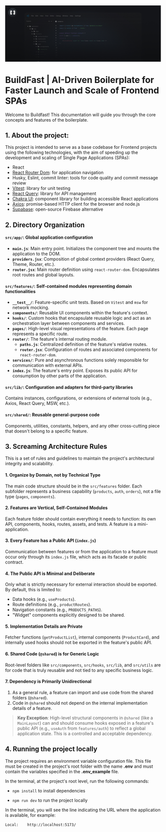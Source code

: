 ![banner](public/banner.jpg)

# BuildFast | AI-Driven Boilerplate for Faster Launch and Scale of Frontend SPAs

Welcome to Buildfast! This documentation will guide you through the core concepts and features of the boilerplate.

## 1. About the project:

This project is intended to serve as a base codebase for Frontend projects using the following technologies, with the aim of speeding up the development and scaling of Single Page Applications (SPAs):

- React
- [React Router Dom](https://reactrouter.com/en/main): for application navigation
- Husky, Eslint, commit linter: tools for code quality and commit message review
- [Vitest](https://vitest.dev/): library for unit testing
- [React Query](https://tanstack.com/query/latest): library for API management
- [Chakra UI](https://chakra-ui.com/): component library for building accessible React applications
- [Axios](https://axios-http.com/): promise-based HTTP client for the browser and node.js
- [Supabase](https://supabase.com/): open-source Firebase alternative

## 2. Directory Organization

#### `src/app/`: Global application configuration

- **`main.js`**: Main entry point. Initializes the component tree and mounts the application to the DOM.
- **`providers.jsx`**: Composition of global context providers (React Query, Theme, Router, etc.).
- **`router.jsx`**: Main router definition using `react-router-dom`. Encapsulates root routes and global layouts.

#### `src/features/`: Self-contained modules representing domain functionalities

- **`__test__/`**: Feature-specific unit tests. Based on `Vitest` and `msw` for network mocking.
- **`components/`**: Reusable UI components within the feature's context.
- **`hooks/`**: Custom hooks that encapsulate reusable logic and act as an orchestration layer between components and services.
- **`pages/`**: High-level visual representations of the feature. Each page represents a specific route.
- **`router/`**: The feature's internal routing module.
  - **`paths.js`**: Centralized definition of the feature's relative routes.
  - **`router.jsx`**: Configuration of routes and associated components for `react-router-dom`.
- **`services/`**: Pure and asynchronous functions solely responsible for communication with external APIs.
- **`index.js`**: The feature's entry point. Exposes its public API for consumption by other parts of the application.

#### `src/lib/`: Configuration and adapters for third-party libraries

Contains instances, configurations, or extensions of external tools (e.g., Axios, React Query, MSW, etc.).

#### `src/shared/`: Reusable general-purpose code

Components, utilities, constants, helpers, and any other cross-cutting piece that doesn't belong to a specific feature.

## 3. Screaming Architecture Rules

This is a set of rules and guidelines to maintain the project's architectural integrity and scalability.

#### 1. Organize by Domain, not by Technical Type

The main code structure should be in the `src/features` folder. Each subfolder represents a business capability (`products`, `auth`, `orders`), not a file type (`pages`, `components`).

#### 2. Features are Vertical, Self-Contained Modules

Each feature folder should contain everything it needs to function: its own API, components, hooks, routes, assets, and tests. A feature is a mini-application.

#### 3. Every Feature has a Public API (`index.js`)

Communication between features or from the application to a feature must occur only through its `index.js` file, which acts as its facade or public contract.

#### 4. The Public API is Minimal and Deliberate

Only what is strictly necessary for external interaction should be exported. By default, this is limited to:

- Data hooks (e.g., `useProducts`).
- Route definitions (e.g., `productRoutes`).
- Navigation constants (e.g., `PRODUCTS_PATHS`).
- "Widget" components explicitly designed to be shared.

#### 5. Implementation Details are Private

Fetcher functions (`getProductList`), internal components (`ProductCard`), and internally used hooks should not be exported in the feature's public API.

#### 6. Shared Code (`@shared`) is for Generic Logic

Root-level folders like `src/components`, `src/hooks`, `src/lib`, and `src/utils` are for code that is truly reusable and not tied to any specific business logic.

#### 7. Dependency is Primarily Unidirectional

1. As a general rule, a feature can import and use code from the shared folders (`@shared`).
2. Code in `@shared` should not depend on the internal implementation details of a feature.

> **Key Exception**:
> High-level structural components in `@shared` (like a `MainLayout`) can and should consume hooks exposed in a feature's public API (e.g., `useAuth` from `features/auth`) to reflect a global application state. This is a controlled and acceptable dependency.

## 4. Running the project locally

The project requires an environment variable configuration file. This file must be created in the project's root folder with the name **.env** and must contain the variables specified in the **.env_example** file.

In the terminal, at the project's root level, run the following commands:

- `npm install` to install dependencies

- `npm run dev` to run the project locally

In the terminal, you will see the line indicating the URL where the application is available, for example:

```bash
Local:    http://localhost:5173/
```
